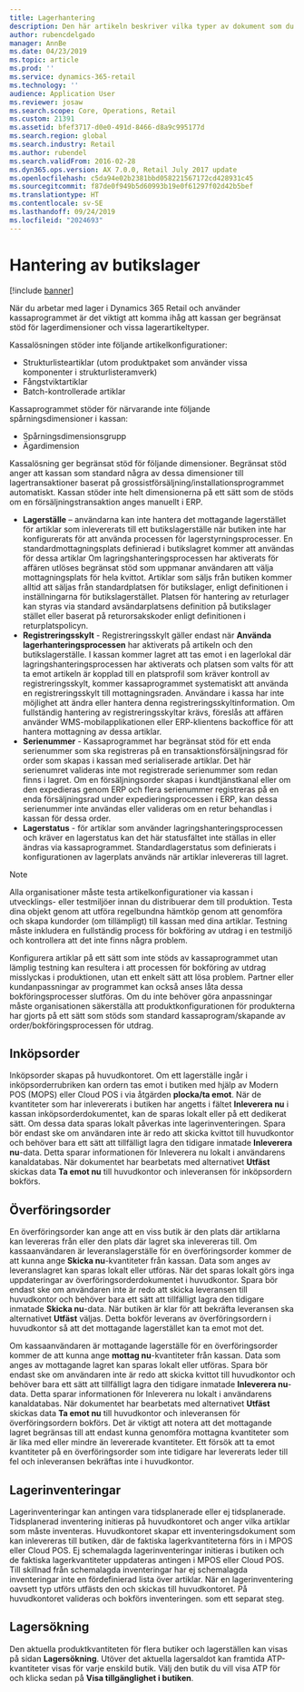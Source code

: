 ```yaml
---
title: Lagerhantering
description: Den här artikeln beskriver vilka typer av dokument som du kan använda för att hantera lager.
author: rubencdelgado
manager: AnnBe
ms.date: 04/23/2019
ms.topic: article
ms.prod: ''
ms.service: dynamics-365-retail
ms.technology: ''
audience: Application User
ms.reviewer: josaw
ms.search.scope: Core, Operations, Retail
ms.custom: 21391
ms.assetid: bfef3717-d0e0-491d-8466-d8a9c995177d
ms.search.region: global
ms.search.industry: Retail
ms.author: rubendel
ms.search.validFrom: 2016-02-28
ms.dyn365.ops.version: AX 7.0.0, Retail July 2017 update
ms.openlocfilehash: c5da94e02b2381bbd058221567172cd428931c45
ms.sourcegitcommit: f87de0f949b5d60993b19e0f61297f02d42b5bef
ms.translationtype: HT
ms.contentlocale: sv-SE
ms.lasthandoff: 09/24/2019
ms.locfileid: "2024693"
---
```

# <a name="store-inventory-management"></a>Hantering av butikslager

[!include [banner](includes/banner.md)]

När du arbetar med lager i Dynamics 365 Retail och använder kassaprogrammet är det viktigt att komma ihåg att kassan ger begränsat stöd för lagerdimensioner och vissa lagerartikeltyper.

Kassalösningen stöder inte följande artikelkonfigurationer:

- Strukturlisteartiklar (utom produktpaket som använder vissa komponenter i strukturlisteramverk)
- Fångstviktartiklar
- Batch-kontrollerade artiklar

Kassaprogrammet stöder för närvarande inte följande spårningsdimensioner i kassan:

- Spårningsdimensionsgrupp
- Ägardimension

Kassalösning ger begränsat stöd för följande dimensioner. Begränsat stöd anger att kassan som standard några av dessa dimensioner till lagertransaktioner baserat på grossistförsäljning/installationsprogrammet automatiskt. Kassan stöder inte helt dimensionerna på ett sätt som de stöds om en försäljningstransaktion anges manuellt i ERP. 

- **Lagerställe** – användarna kan inte hantera det mottagande lagerstället för artiklar som inlevererats till ett butikslagerställe när butiken inte har konfigurerats för att använda processen för lagerstyrningsprocesser. En standardmottagningsplats definierad i butikslagret kommer att användas för dessa artiklar Om lagringshanteringsprocessen har aktiverats för affären utlöses begränsat stöd som uppmanar användaren att välja mottagningsplats för hela kvittot. Artiklar som säljs från butiken kommer alltid att säljas från standardplatsen för butikslager, enligt definitionen i inställningarna för butikslagerstället. Platsen för hantering av returlager kan styras via standard avsändarplatsens definition på butikslager stället eller baserat på returorsakskoder enligt definitionen i returplatspolicyn.
- **Registreringsskylt** - Registreringsskylt gäller endast när **Använda lagerhanteringsprocessen** har aktiverats på artikeln och den butikslagerställe. I kassan kommer lagret att tas emot i en lagerlokal där lagringshanteringsprocessen har aktiverats och platsen som valts för att ta emot artikeln är kopplad till en platsprofil som kräver kontroll av registreringsskylt, kommer kassaprogrammet systematiskt att använda en registreringsskylt till mottagningsraden. Användare i kassa har inte möjlighet att ändra eller hantera denna registreringsskyltinformation. Om fullständig hantering av registreringsskyltar krävs, föreslås att affären använder WMS-mobilapplikationen eller ERP-klientens backoffice för att hantera mottagning av dessa artiklar.
- **Serienummer** - Kassaprogrammet har begränsat stöd för ett enda serienummer som ska registreras på en transaktionsförsäljningsrad för order som skapas i kassan med serialiserade artiklar. Det här serienumret valideras inte mot registrerade serienummer som redan finns i lagret. Om en försäljningsorder skapas i kundtjänstkanal eller om den expedieras genom ERP och flera serienummer registreras på en enda försäljningsrad under expedieringsprocessen i ERP, kan dessa serienummer inte användas eller valideras om en retur behandlas i kassan för dessa order.
- **Lagerstatus** - för artiklar som använder lagringshanteringsprocessen och kräver en lagerstatus kan det här statusfältet inte ställas in eller ändras via kassaprogrammet. Standardlagerstatus som definierats i konfigurationen av lagerplats används när artiklar inlevereras till lagret.

> [!NOTE]
> Alla organisationer måste testa artikelkonfigurationer via kassan i utvecklings- eller testmiljöer innan du distribuerar dem till produktion. Testa dina objekt genom att utföra regelbundna hämtköp genom att genomföra och skapa kundorder (om tillämpligt) till kassan med dina artiklar. Testning måste inkludera en fullständig process för bokföring av utdrag i en testmiljö och kontrollera att det inte finns några problem.
>
> Konfigurera artiklar på ett sätt som inte stöds av kassaprogrammet utan lämplig testning kan resultera i att processen för bokföring av utdrag misslyckas i produktionen, utan ett enkelt sätt att lösa problem. Partner eller kundanpassningar av programmet kan också anses låta dessa bokföringsprocesser slutföras. Om du inte behöver göra anpassningar måste organisationen säkerställa att produktkonfigurationen för produkterna har gjorts på ett sätt som stöds som standard kassaprogram/skapande av order/bokföringsprocessen för utdrag.

## <a name="purchase-orders"></a>Inköpsorder

Inköpsorder skapas på huvudkontoret. Om ett lagerställe ingår i inköpsorderrubriken kan ordern tas emot i butiken med hjälp av Modern POS (MOPS) eller Cloud POS i via åtgärden **plocka/ta emot**. När de kvantiteter som har inlevererats i butiken har angetts i fältet **Inleverera nu** i kassan inköpsorderdokumentet, kan de sparas lokalt eller på ett dedikerat sätt. Om dessa data sparas lokalt påverkas inte lagerinventeringen. Spara bör endast ske om användaren inte är redo att skicka kvittot till huvudkontor och behöver bara ett sätt att tillfälligt lagra den tidigare inmatade **Inleverera nu**-data. Detta sparar informationen för Inleverera nu lokalt i användarens kanaldatabas. När dokumentet har bearbetats med alternativet **Utfäst** skickas data **Ta emot nu** till huvudkontor och inleveransen för inköpsordern bokförs. 

## <a name="transfer-orders"></a>Överföringsorder

En överföringsorder kan ange att en viss butik är den plats där artiklarna kan levereras från eller den plats där lagret ska inlevereras till. Om kassaanvändaren är leveranslagerställe för en överföringsorder kommer de att kunna ange **Skicka nu**-kvantiteter från kassan. Data som anges av leveranslagret kan sparas lokalt eller utföras. När det sparas lokalt görs inga uppdateringar av överföringsorderdokumentet i huvudkontor. Spara bör endast ske om användaren inte är redo att skicka leveransen till huvudkontor och behöver bara ett sätt att tillfälligt lagra den tidigare inmatade **Skicka nu**-data. När butiken är klar för att bekräfta leveransen ska alternativet **Utfäst** väljas. Detta bokför leverans av överföringsordern i huvudkontor så att det mottagande lagerstället kan ta emot mot det. 

Om kassaanvändaren är mottagande lagerställe för en överföringsorder kommer de att kunna ange **mottag nu**-kvantiteter från kassan. Data som anges av mottagande lagret kan sparas lokalt eller utföras. Spara bör endast ske om användaren inte är redo att skicka kvittot till huvudkontor och behöver bara ett sätt att tillfälligt lagra den tidigare inmatade **Inleverera nu**-data. Detta sparar informationen för Inleverera nu lokalt i användarens kanaldatabas. När dokumentet har bearbetats med alternativet **Utfäst** skickas data **Ta emot nu** till huvudkontor och inleveransen för överföringsordern bokförs. Det är viktigt att notera att det mottagande lagret begränsas till att endast kunna genomföra mottagna kvantiteter som är lika med eller mindre än levererade kvantiteter. Ett försök att ta emot kvantiteter på en överföringsorder som inte tidigare har levererats leder till fel och inleveransen bekräftas inte i huvudkontor.

## <a name="stock-counts"></a>Lagerinventeringar

Lagerinventeringar kan antingen vara tidsplanerade eller ej tidsplanerade. Tidsplanerad inventering initieras på huvudkontoret och anger vilka artiklar som måste inventeras. Huvudkontoret skapar ett inventeringsdokument som kan inlevereras till butiken, där de faktiska lagerkvantiteterna förs in i MPOS eller Cloud POS. Ej schemalagda lagerinventeringar initieras i butiken och de faktiska lagerkvantiteter uppdateras antingen i MPOS eller Cloud POS. Till skillnad från schemalagda inventeringar har ej schemalagda inventeringar inte en fördefinierad lista över artiklar. När en lagerinventering oavsett typ utförs utfästs den och skickas till huvudkontoret. På huvudkontoret valideras och bokförs inventeringen. som ett separat steg.

## <a name="inventory-lookup"></a>Lagersökning

Den aktuella produktkvantiteten för flera butiker och lagerställen kan visas på sidan **Lagersökning**. Utöver det aktuella lagersaldot kan framtida ATP-kvantiteter visas för varje enskild butik. Välj den butik du vill visa ATP för och klicka sedan på **Visa tillgänglighet i butiken**.
